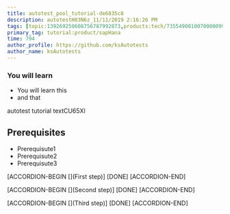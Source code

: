 ```yaml
---
title: autotest_pool_tutorial-de6835c8
description: autotestH03N6z_11/11/2019 2:16:26 PM
tags: [topic:139269250608756787992873,products:tech/73554900100700000996,tutorial:experience/advanced]
primary_tag: tutorial:product/sapHana
time: 794
author_profile: https://github.com/ksAutotests
author_name: ksAutotests
---
```

### You will learn
- You will learn this
- and that

autotest tutorial textCU65Xl

## Prerequisites
- Prerequisute1
- Prerequisute2
- Prerequisute3

[ACCORDION-BEGIN [](First step)]
[DONE]
[ACCORDION-END]

[ACCORDION-BEGIN [](Second step)]
[DONE]
[ACCORDION-END]

[ACCORDION-BEGIN [](Third step)]
[DONE]
[ACCORDION-END]

